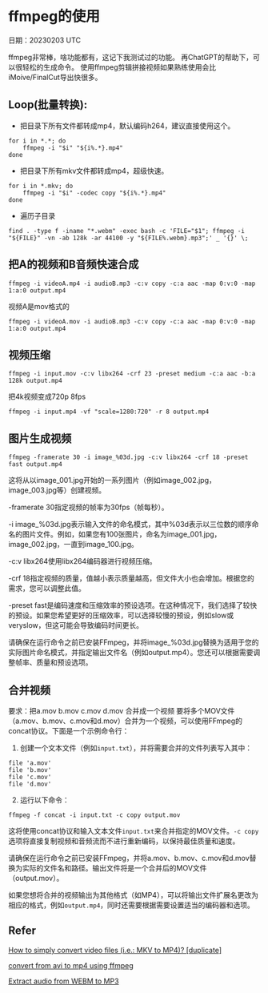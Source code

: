 # ffmpeg的使用

日期：20230203 UTC

ffmpeg非常棒，啥功能都有，这记下我测试过的功能。
再ChatGPT的帮助下，可以很轻松的生成命令。
使用ffmpeg剪辑拼接视频如果熟练使用会比iMoive/FinalCut导出快很多。

## Loop(批量转换):


- 把目录下所有文件都转成mp4，默认编码h264，建议直接使用这个。
```
for i in *.*; do
    ffmpeg -i "$i" "${i%.*}.mp4"
done
```
- 把目录下所有mkv文件都转成mp4，超级快速。
```
for i in *.mkv; do
    ffmpeg -i "$i" -codec copy "${i%.*}.mp4"
done
```

- 遍历子目录
```
find . -type f -iname "*.webm" -exec bash -c 'FILE="$1"; ffmpeg -i "${FILE}" -vn -ab 128k -ar 44100 -y "${FILE%.webm}.mp3";' _ '{}' \;
```


## 把A的视频和B音频快速合成
```
ffmpeg -i videoA.mp4 -i audioB.mp3 -c:v copy -c:a aac -map 0:v:0 -map 1:a:0 output.mp4
```
视频A是mov格式的
```
ffmpeg -i videoA.mov -i audioB.mp3 -c:v copy -c:a aac -map 0:v:0 -map 1:a:0 output.mp4
```

## 视频压缩
```
ffmpeg -i input.mov -c:v libx264 -crf 23 -preset medium -c:a aac -b:a 128k output.mp4
```
把4k视频变成720p 8fps
```
ffmpeg -i input.mp4 -vf "scale=1280:720" -r 8 output.mp4
```


## 图片生成视频
```
ffmpeg -framerate 30 -i image_%03d.jpg -c:v libx264 -crf 18 -preset fast output.mp4
```
这将从以image_001.jpg开始的一系列图片（例如image_002.jpg，image_003.jpg等）创建视频。

-framerate 30指定视频的帧率为30fps（帧每秒）。

-i image_%03d.jpg表示输入文件的命名模式，其中%03d表示以三位数的顺序命名的图片文件。例如，如果您有100张图片，命名为image_001.jpg，image_002.jpg，一直到image_100.jpg。

-c:v libx264使用libx264编码器进行视频压缩。

-crf 18指定视频的质量，值越小表示质量越高，但文件大小也会增加。根据您的需求，您可以调整此值。

-preset fast是编码速度和压缩效率的预设选项。在这种情况下，我们选择了较快的预设。如果您希望更好的压缩效率，可以选择较慢的预设，例如slow或veryslow，但这可能会导致编码时间更长。

请确保在运行命令之前已安装FFmpeg，并将image_%03d.jpg替换为适用于您的实际图片命名模式，并指定输出文件名（例如output.mp4）。您还可以根据需要调整帧率、质量和预设选项。

## 合并视频
要求：把a.mov b.mov c.mov d.mov 合并成一个视频
要将多个MOV文件（a.mov、b.mov、c.mov和d.mov）合并为一个视频，可以使用FFmpeg的concat协议。下面是一个示例命令行：

1. 创建一个文本文件（例如`input.txt`），并将需要合并的文件列表写入其中：
```
file 'a.mov'
file 'b.mov'
file 'c.mov'
file 'd.mov'
```

2. 运行以下命令：
```
ffmpeg -f concat -i input.txt -c copy output.mov
```

这将使用concat协议和输入文本文件`input.txt`来合并指定的MOV文件。`-c copy`选项将直接复制视频和音频流而不进行重新编码，以保持最佳质量和速度。

请确保在运行命令之前已安装FFmpeg，并将a.mov、b.mov、c.mov和d.mov替换为实际的文件名和路径。输出文件将是一个合并后的MOV文件（output.mov）。

如果您想将合并的视频输出为其他格式（如MP4），可以将输出文件扩展名更改为相应的格式，例如`output.mp4`，同时还需要根据需要设置适当的编码器和选项。

## Refer
[How to simply convert video files \(i.e.: MKV to MP4\)? \[duplicate\]](https://askubuntu.com/questions/396883/how-to-simply-convert-video-files-i-e-mkv-to-mp4)

[convert from avi to mp4 using ffmpeg](https://stackoverflow.com/questions/21328694/convert-from-avi-to-mp4-using-ffmpeg)

[Extract audio from WEBM to MP3](https://bytefreaks.net/gnulinux/bash/ffmpeg-extract-audio-from-webm-to-mp3)
